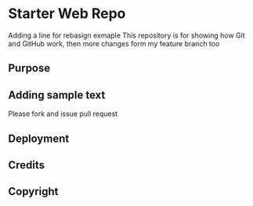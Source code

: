 # Starter Web Repo
Adding a line for rebasign exmaple
This repository is for showing how Git and GitHub work, then more changes form my feature branch too

## Purpose

## Adding sample text
Please fork and issue pull request
## Deployment
## Credits
## Copyright 

